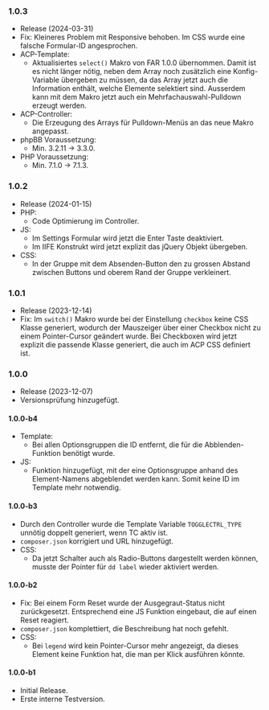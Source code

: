 ### 1.0.3
* Release (2024-03-31)
* Fix: Kleineres Problem mit Responsive behoben. Im CSS wurde eine falsche Formular-ID angesprochen.
* ACP-Template:
  * Aktualisiertes `select()` Makro von FAR 1.0.0 übernommen. Damit ist es nicht länger nötig, neben dem Array noch zusätzlich eine Konfig-Variable übergeben zu müssen, da das Array jetzt auch die Information enthält, welche Elemente selektiert sind. Ausserdem kann mit dem Makro jetzt auch ein Mehrfachauswahl-Pulldown erzeugt werden.
* ACP-Controller:
  * Die Erzeugung des Arrays für Pulldown-Menüs an das neue Makro angepasst.
* phpBB Voraussetzung: 
  * Min. 3.2.11 -> 3.3.0.
* PHP Voraussetzung: 
  * Min. 7.1.0 -> 7.1.3.

### 1.0.2
* Release (2024-01-15)
* PHP:
  * Code Optimierung im Controller.
* JS:
  * Im Settings Formular wird jetzt die Enter Taste deaktiviert.
  * Im IIFE Konstrukt wird jetzt explizit das jQuery Objekt übergeben.
* CSS:
  * In der Gruppe mit dem Absenden-Button den zu grossen Abstand zwischen Buttons und oberem Rand der Gruppe verkleinert.

### 1.0.1
* Release (2023-12-14)
* Fix: Im `switch()` Makro wurde bei der Einstellung `checkbox` keine CSS Klasse generiert, wodurch der Mauszeiger über einer Checkbox nicht zu einem Pointer-Cursor geändert wurde. Bei Checkboxen wird jetzt explizit die passende Klasse generiert, die auch im ACP CSS definiert ist.

### 1.0.0
* Release (2023-12-07)
* Versionsprüfung hinzugefügt.

#### 1.0.0-b4
* Template:
  * Bei allen Optionsgruppen die ID entfernt, die für die Abblenden-Funktion benötigt wurde.
* JS:
  * Funktion hinzugefügt, mit der eine Optionsgruppe anhand des Element-Namens abgeblendet werden kann. Somit keine ID im Template mehr notwendig.

#### 1.0.0-b3
* Durch den Controller wurde die Template Variable `TOGGLECTRL_TYPE` unnötig doppelt generiert, wenn TC aktiv ist.
* `composer.json` korrigiert und URL hinzugefügt.
* CSS:
  * Da jetzt Schalter auch als Radio-Buttons dargestellt werden können, musste der Pointer für `dd label` wieder aktiviert werden.

#### 1.0.0-b2
* Fix: Bei einem Form Reset wurde der Ausgegraut-Status nicht zurückgesetzt. Entsprechend eine JS Funktion eingebaut, die auf einen Reset reagiert.
* `composer.json` komplettiert, die Beschreibung hat noch gefehlt.
* CSS:
  * Bei `legend` wird kein Pointer-Cursor mehr angezeigt, da dieses Element keine Funktion hat, die man per Klick ausführen könnte.

#### 1.0.0-b1
* Initial Release.
* Erste interne Testversion.
